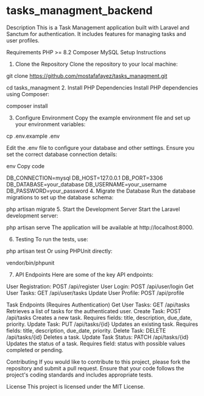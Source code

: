 # tasks_managment_backend
Description
This is a Task Management application built with Laravel and Sanctum for authentication. It includes features for managing tasks and user profiles.

Requirements
PHP >= 8.2
Composer
MySQL 
Setup Instructions
1. Clone the Repository
Clone the repository to your local machine:



git clone https://github.com/mostafafayez/tasks_managment.git

cd tasks_managment
2. Install PHP Dependencies
Install PHP dependencies using Composer:

composer install

3. Configure Environment
Copy the example environment file and set up your environment variables:

cp .env.example .env

Edit the .env file to configure your database and other settings. Ensure you set the correct database connection details:

env
Copy code


DB_CONNECTION=mysql
DB_HOST=127.0.0.1
DB_PORT=3306
DB_DATABASE=your_database
DB_USERNAME=your_username
DB_PASSWORD=your_password
4. Migrate the Database
Run the database migrations to set up the database schema:




php artisan migrate
5. Start the Development Server
Start the Laravel development server:


php artisan serve
The application will be available at http://localhost:8000.

6. Testing
To run the tests, use:

php artisan test
Or using PHPUnit directly:


vendor/bin/phpunit



7. API Endpoints
Here are some of the key API endpoints:

User Registration: POST /api/register
User Login: POST /api/user/login
Get User Tasks: GET /api/user/tasks
Update User Profile: POST /api/profile

Task Endpoints (Requires Authentication)
Get User Tasks: GET /api/tasks
Retrieves a list of tasks for the authenticated user.
Create Task: POST /api/tasks
Creates a new task. Requires fields: title, description, due_date, priority.
Update Task: PUT /api/tasks/{id}
Updates an existing task. Requires fields: title, description, due_date, priority.
Delete Task: DELETE /api/tasks/{id}
Deletes a task.
Update Task Status: PATCH /api/tasks/{id}
Updates the status of a task. Requires field: status with possible values completed or pending.


Contributing
If you would like to contribute to this project, please fork the repository and submit a pull request. Ensure that your code follows the project's coding standards and includes appropriate tests.

License
This project is licensed under the MIT License.


